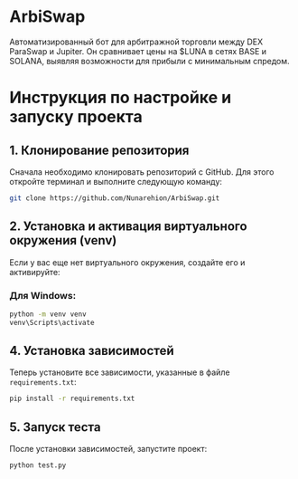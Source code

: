 # ArbiSwap

Автоматизированный бот для арбитражной торговли между DEX ParaSwap и Jupiter. Он сравнивает цены на $LUNA в сетях BASE и SOLANA, выявляя возможности для прибыли с минимальным спредом.

# Инструкция по настройке и запуску проекта

## 1. Клонирование репозитория

Сначала необходимо клонировать репозиторий с GitHub. Для этого откройте терминал и выполните следующую команду:

```bash
git clone https://github.com/Nunarehion/ArbiSwap.git
```

## 2. Установка и активация виртуального окружения (venv)

Если у вас еще нет виртуального окружения, создайте его и активируйте:

### Для Windows:

```bash
python -m venv venv
venv\Scripts\activate
```

## 4. Установка зависимостей

Теперь установите все зависимости, указанные в файле `requirements.txt`:

```bash
pip install -r requirements.txt
```

## 5. Запуск теста

После установки зависимостей, запустите проект:

```bash
python test.py
```
